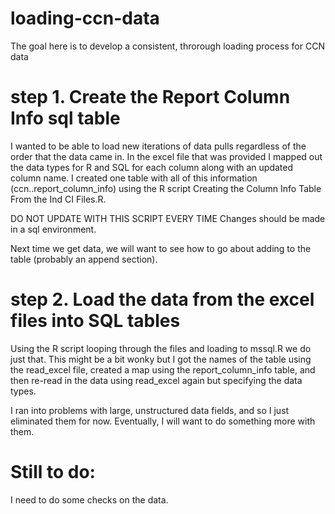 # loading-ccn-data
The goal here is to develop a consistent, throrough loading process for CCN data

# step 1. Create the Report Column Info sql table
I wanted to be able to load new iterations of data pulls regardless of the order that the data came in.
In the excel file that was provided I mapped out the data types for R and SQL for each column along with
an updated column name.  I created one table with all of this information (ccn..report_column_info) using
the R script Creating the Column Info Table From the Ind CI Files.R.

DO NOT UPDATE WITH THIS SCRIPT EVERY TIME
Changes should be made in a sql environment.

Next time we get data, we will want to see how to go about adding to the table (probably an append section).

# step 2. Load the data from the excel files into SQL tables
Using the R script looping through the files and loading to mssql.R we do just that.  This might be
a bit wonky but I got the names of the table using the read_excel file, created a map using the 
report_column_info table, and then re-read in the data using read_excel again but specifying the data types.

I ran into problems with large, unstructured data fields, and so I just eliminated them for now. Eventually,
I will want to do something more with them.

# Still to do:
I need to do some checks on the data.
